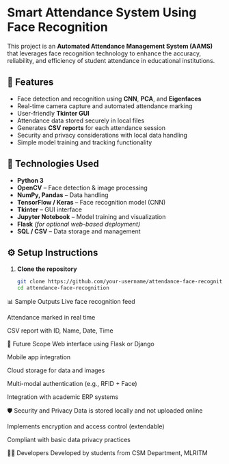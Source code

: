# Smart Attendance System Using Face Recognition

This project is an **Automated Attendance Management System (AAMS)** that leverages face recognition technology to enhance the accuracy, reliability, and efficiency of student attendance in educational institutions.

## 📌 Features

- Face detection and recognition using **CNN**, **PCA**, and **Eigenfaces**
- Real-time camera capture and automated attendance marking
- User-friendly **Tkinter GUI**
- Attendance data stored securely in local files
- Generates **CSV reports** for each attendance session
- Security and privacy considerations with local data handling
- Simple model training and tracking functionality

## 🧠 Technologies Used

- **Python 3**
- **OpenCV** – Face detection & image processing
- **NumPy, Pandas** – Data handling
- **TensorFlow / Keras** – Face recognition model (CNN)
- **Tkinter** – GUI interface
- **Jupyter Notebook** – Model training and visualization
- **Flask** *(for optional web-based deployment)*
- **SQL / CSV** – Data storage and management

## ⚙️ Setup Instructions

1. **Clone the repository**
   ```bash
   git clone https://github.com/your-username/attendance-face-recognition.git
   cd attendance-face-recognition
📊 Sample Outputs
Live face recognition feed

Attendance marked in real time

CSV report with ID, Name, Date, Time

🚀 Future Scope
Web interface using Flask or Django

Mobile app integration

Cloud storage for data and images

Multi-modal authentication (e.g., RFID + Face)

Integration with academic ERP systems

🛡 Security and Privacy
Data is stored locally and not uploaded online

Implements encryption and access control (extendable)

Compliant with basic data privacy practices

👨‍💻 Developers
Developed by students from CSM Department, MLRITM

